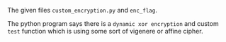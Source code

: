 The given files `custom_encryption.py` and `enc_flag`.

The python program says there is a `dynamic xor encryption` and custom `test` function which is using some sort of vigenere or affine cipher.